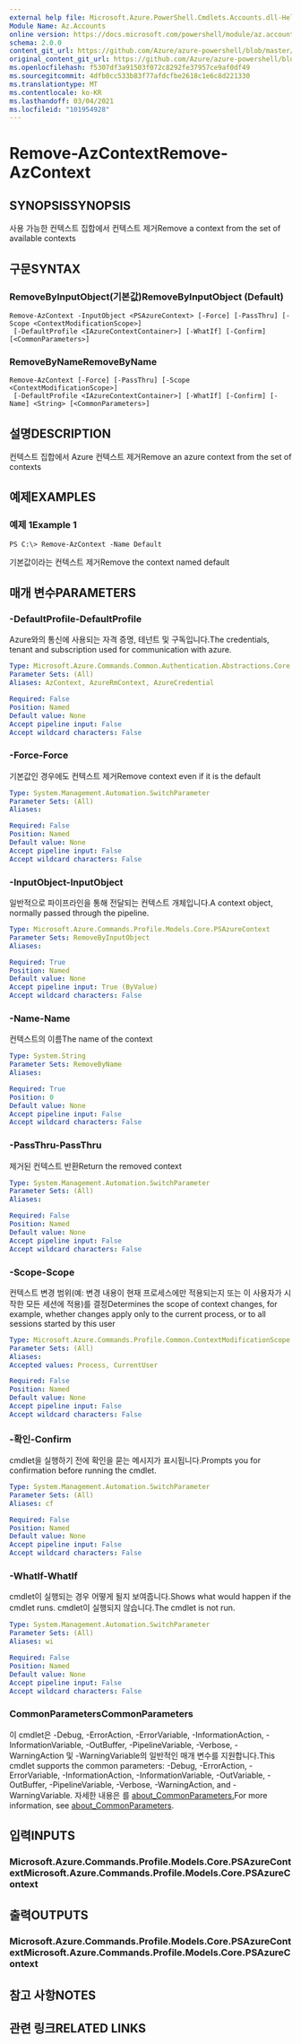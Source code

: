 ```yaml
---
external help file: Microsoft.Azure.PowerShell.Cmdlets.Accounts.dll-Help.xml
Module Name: Az.Accounts
online version: https://docs.microsoft.com/powershell/module/az.accounts/remove-azcontext
schema: 2.0.0
content_git_url: https://github.com/Azure/azure-powershell/blob/master/src/Accounts/Accounts/help/Remove-AzContext.md
original_content_git_url: https://github.com/Azure/azure-powershell/blob/master/src/Accounts/Accounts/help/Remove-AzContext.md
ms.openlocfilehash: f5307df3a91503f072c8292fe37957ce9af0df49
ms.sourcegitcommit: 4dfb0cc533b83f77afdcfbe2618c1e6c8d221330
ms.translationtype: MT
ms.contentlocale: ko-KR
ms.lasthandoff: 03/04/2021
ms.locfileid: "101954928"
---
```

# <span data-ttu-id="0621e-101">Remove-AzContext</span><span class="sxs-lookup"><span data-stu-id="0621e-101">Remove-AzContext</span></span>

## <span data-ttu-id="0621e-102">SYNOPSIS</span><span class="sxs-lookup"><span data-stu-id="0621e-102">SYNOPSIS</span></span>
<span data-ttu-id="0621e-103">사용 가능한 컨텍스트 집합에서 컨텍스트 제거</span><span class="sxs-lookup"><span data-stu-id="0621e-103">Remove a context from the set of available contexts</span></span>

## <span data-ttu-id="0621e-104">구문</span><span class="sxs-lookup"><span data-stu-id="0621e-104">SYNTAX</span></span>

### <span data-ttu-id="0621e-105">RemoveByInputObject(기본값)</span><span class="sxs-lookup"><span data-stu-id="0621e-105">RemoveByInputObject (Default)</span></span>
```
Remove-AzContext -InputObject <PSAzureContext> [-Force] [-PassThru] [-Scope <ContextModificationScope>]
 [-DefaultProfile <IAzureContextContainer>] [-WhatIf] [-Confirm] [<CommonParameters>]
```

### <span data-ttu-id="0621e-106">RemoveByName</span><span class="sxs-lookup"><span data-stu-id="0621e-106">RemoveByName</span></span>
```
Remove-AzContext [-Force] [-PassThru] [-Scope <ContextModificationScope>]
 [-DefaultProfile <IAzureContextContainer>] [-WhatIf] [-Confirm] [-Name] <String> [<CommonParameters>]
```

## <span data-ttu-id="0621e-107">설명</span><span class="sxs-lookup"><span data-stu-id="0621e-107">DESCRIPTION</span></span>
<span data-ttu-id="0621e-108">컨텍스트 집합에서 Azure 컨텍스트 제거</span><span class="sxs-lookup"><span data-stu-id="0621e-108">Remove an azure context from the set of contexts</span></span>

## <span data-ttu-id="0621e-109">예제</span><span class="sxs-lookup"><span data-stu-id="0621e-109">EXAMPLES</span></span>

### <span data-ttu-id="0621e-110">예제 1</span><span class="sxs-lookup"><span data-stu-id="0621e-110">Example 1</span></span>
```
PS C:\> Remove-AzContext -Name Default
```

<span data-ttu-id="0621e-111">기본값이라는 컨텍스트 제거</span><span class="sxs-lookup"><span data-stu-id="0621e-111">Remove the context named default</span></span>

## <span data-ttu-id="0621e-112">매개 변수</span><span class="sxs-lookup"><span data-stu-id="0621e-112">PARAMETERS</span></span>

### <span data-ttu-id="0621e-113">-DefaultProfile</span><span class="sxs-lookup"><span data-stu-id="0621e-113">-DefaultProfile</span></span>
<span data-ttu-id="0621e-114">Azure와의 통신에 사용되는 자격 증명, 테넌트 및 구독입니다.</span><span class="sxs-lookup"><span data-stu-id="0621e-114">The credentials, tenant and subscription used for communication with azure.</span></span>

```yaml
Type: Microsoft.Azure.Commands.Common.Authentication.Abstractions.Core.IAzureContextContainer
Parameter Sets: (All)
Aliases: AzContext, AzureRmContext, AzureCredential

Required: False
Position: Named
Default value: None
Accept pipeline input: False
Accept wildcard characters: False
```

### <span data-ttu-id="0621e-115">-Force</span><span class="sxs-lookup"><span data-stu-id="0621e-115">-Force</span></span>
<span data-ttu-id="0621e-116">기본값인 경우에도 컨텍스트 제거</span><span class="sxs-lookup"><span data-stu-id="0621e-116">Remove context even if it is the default</span></span>

```yaml
Type: System.Management.Automation.SwitchParameter
Parameter Sets: (All)
Aliases:

Required: False
Position: Named
Default value: None
Accept pipeline input: False
Accept wildcard characters: False
```

### <span data-ttu-id="0621e-117">-InputObject</span><span class="sxs-lookup"><span data-stu-id="0621e-117">-InputObject</span></span>
<span data-ttu-id="0621e-118">일반적으로 파이프라인을 통해 전달되는 컨텍스트 개체입니다.</span><span class="sxs-lookup"><span data-stu-id="0621e-118">A context object, normally passed through the pipeline.</span></span>

```yaml
Type: Microsoft.Azure.Commands.Profile.Models.Core.PSAzureContext
Parameter Sets: RemoveByInputObject
Aliases:

Required: True
Position: Named
Default value: None
Accept pipeline input: True (ByValue)
Accept wildcard characters: False
```

### <span data-ttu-id="0621e-119">-Name</span><span class="sxs-lookup"><span data-stu-id="0621e-119">-Name</span></span>
<span data-ttu-id="0621e-120">컨텍스트의 이름</span><span class="sxs-lookup"><span data-stu-id="0621e-120">The name of the context</span></span>

```yaml
Type: System.String
Parameter Sets: RemoveByName
Aliases:

Required: True
Position: 0
Default value: None
Accept pipeline input: False
Accept wildcard characters: False
```

### <span data-ttu-id="0621e-121">-PassThru</span><span class="sxs-lookup"><span data-stu-id="0621e-121">-PassThru</span></span>
<span data-ttu-id="0621e-122">제거된 컨텍스트 반환</span><span class="sxs-lookup"><span data-stu-id="0621e-122">Return the removed context</span></span>

```yaml
Type: System.Management.Automation.SwitchParameter
Parameter Sets: (All)
Aliases:

Required: False
Position: Named
Default value: None
Accept pipeline input: False
Accept wildcard characters: False
```

### <span data-ttu-id="0621e-123">-Scope</span><span class="sxs-lookup"><span data-stu-id="0621e-123">-Scope</span></span>
<span data-ttu-id="0621e-124">컨텍스트 변경 범위(예: 변경 내용이 현재 프로세스에만 적용되는지 또는 이 사용자가 시작한 모든 세션에 적용)를 결정</span><span class="sxs-lookup"><span data-stu-id="0621e-124">Determines the scope of context changes, for example, whether changes apply only to the current process, or to all sessions started by this user</span></span>

```yaml
Type: Microsoft.Azure.Commands.Profile.Common.ContextModificationScope
Parameter Sets: (All)
Aliases:
Accepted values: Process, CurrentUser

Required: False
Position: Named
Default value: None
Accept pipeline input: False
Accept wildcard characters: False
```

### <span data-ttu-id="0621e-125">-확인</span><span class="sxs-lookup"><span data-stu-id="0621e-125">-Confirm</span></span>
<span data-ttu-id="0621e-126">cmdlet을 실행하기 전에 확인을 묻는 메시지가 표시됩니다.</span><span class="sxs-lookup"><span data-stu-id="0621e-126">Prompts you for confirmation before running the cmdlet.</span></span>

```yaml
Type: System.Management.Automation.SwitchParameter
Parameter Sets: (All)
Aliases: cf

Required: False
Position: Named
Default value: None
Accept pipeline input: False
Accept wildcard characters: False
```

### <span data-ttu-id="0621e-127">-WhatIf</span><span class="sxs-lookup"><span data-stu-id="0621e-127">-WhatIf</span></span>
<span data-ttu-id="0621e-128">cmdlet이 실행되는 경우 어떻게 될지 보여줍니다.</span><span class="sxs-lookup"><span data-stu-id="0621e-128">Shows what would happen if the cmdlet runs.</span></span>
<span data-ttu-id="0621e-129">cmdlet이 실행되지 않습니다.</span><span class="sxs-lookup"><span data-stu-id="0621e-129">The cmdlet is not run.</span></span>

```yaml
Type: System.Management.Automation.SwitchParameter
Parameter Sets: (All)
Aliases: wi

Required: False
Position: Named
Default value: None
Accept pipeline input: False
Accept wildcard characters: False
```

### <span data-ttu-id="0621e-130">CommonParameters</span><span class="sxs-lookup"><span data-stu-id="0621e-130">CommonParameters</span></span>
<span data-ttu-id="0621e-131">이 cmdlet은 -Debug, -ErrorAction, -ErrorVariable, -InformationAction, -InformationVariable, -OutBuffer, -PipelineVariable, -Verbose, -WarningAction 및 -WarningVariable의 일반적인 매개 변수를 지원합니다.</span><span class="sxs-lookup"><span data-stu-id="0621e-131">This cmdlet supports the common parameters: -Debug, -ErrorAction, -ErrorVariable, -InformationAction, -InformationVariable, -OutVariable, -OutBuffer, -PipelineVariable, -Verbose, -WarningAction, and -WarningVariable.</span></span> <span data-ttu-id="0621e-132">자세한 내용은 를 [about_CommonParameters.](http://go.microsoft.com/fwlink/?LinkID=113216)</span><span class="sxs-lookup"><span data-stu-id="0621e-132">For more information, see [about_CommonParameters](http://go.microsoft.com/fwlink/?LinkID=113216).</span></span>

## <span data-ttu-id="0621e-133">입력</span><span class="sxs-lookup"><span data-stu-id="0621e-133">INPUTS</span></span>

### <span data-ttu-id="0621e-134">Microsoft.Azure.Commands.Profile.Models.Core.PSAzureContext</span><span class="sxs-lookup"><span data-stu-id="0621e-134">Microsoft.Azure.Commands.Profile.Models.Core.PSAzureContext</span></span>

## <span data-ttu-id="0621e-135">출력</span><span class="sxs-lookup"><span data-stu-id="0621e-135">OUTPUTS</span></span>

### <span data-ttu-id="0621e-136">Microsoft.Azure.Commands.Profile.Models.Core.PSAzureContext</span><span class="sxs-lookup"><span data-stu-id="0621e-136">Microsoft.Azure.Commands.Profile.Models.Core.PSAzureContext</span></span>

## <span data-ttu-id="0621e-137">참고 사항</span><span class="sxs-lookup"><span data-stu-id="0621e-137">NOTES</span></span>

## <span data-ttu-id="0621e-138">관련 링크</span><span class="sxs-lookup"><span data-stu-id="0621e-138">RELATED LINKS</span></span>
